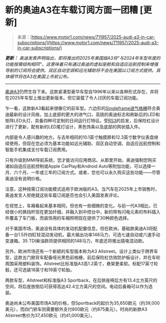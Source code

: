 <!--yml

category: 未分类

date: 2024-05-27 14:55:28

-->

# 新的奥迪A3在车载订阅方面一团糟 [更新]

> 来源：[https://www.motor1.com/news/711957/2025-audi-a3-in-car-subscriptions/](https://www.motor1.com/news/711957/2025-audi-a3-in-car-subscriptions/)

***更新：** 奥迪发表声明指出，即将推出的2025年美国版A3将“与2024年车型年度的功能按需结构相同”。这意味着只有通过奥迪的虚拟座舱和自适应巡航控制来增强导航的订阅将会提供。双区自动空调和远光辅助将不会在美国以订阅方式提供。具体细节将在A3在美国上市前公布。*

* * *

[奥迪A3](https://www.motor1.com/audi/a3-sedan/)仍然生存下来。这款紧凑型豪华车型自1996年以来以各种形式存在，并将在2025年车型上推出更新版本。但它装载了令人讨厌的车载订阅功能。

乍一看，这款新A3看起来很像它的前车型。六边形的[Singleframe进气格栅](https://www.motor1.com/news/708892/audi-new-design-boss/)符合奥迪最新的设计风格，加上底部的更大的进气口，高挑的奥迪标志和刷新后的LED和矩阵LED头灯，具备四种可定制的日间运行灯特征。受[RS3](https://www.motor1.com/audi/rs3-sedan/)的启发，后保险杠设计进行了更新，配有新的LED尾灯设计，黑色饰条以及底部的网状插入件。

内部是令人感兴趣的地方。与去年相同的10.1英寸触摸屏和12.3英寸数字仪表盘继续使用，但现在您必须为基本功能如远光辅助、双区自动空调、自适应巡航控制和智能手机集成支付车载订阅费用。

只有升级到MMI导航系统，您才能访问应用商店。从那里开始，奥迪强制您购买诸如自适应巡航控制或Apple CarPlay和Android Auto等附加功能，可以选择一月、六个月、一年或三年的订阅方式。或者，您也可以永久购买这些功能——尽管奥迪没有说明价格。

注意，这种按需订阅功能模式适用于欧洲版的A3。当汽车在2025年上市销售时，奥迪发言人拒绝就这些车载订阅是否也会引入美国发表评论。

在视觉上，车厢看起来基本相同，但也有一些细微的变化。与前一代A3相比，已经很小的换挡杆现在更加纤细，并融入到中控台中，新的带有闪电元素的布料插入件覆盖了车门板，而装饰用的车厢照明现在提供了30种颜色选择。

对于美国市场，奥迪没有具体的发动机配置信息，但在欧洲，基础款奥迪A3将配备一台1.5升四缸轻混动发动机，最大输出功率148马力，可选七速自动或六速手动变速箱。35 TDI柴油款将提供相同的148马力，年底还将推出插电混动款。

另外，欧洲市场还有一个新颖的车型版本称为A3 Allstreet。设计上类似于跨界车型，这款五门掀背车配备哑光黑色前格栅，前后保险杠仿效防护板设计，并在车轮周围采用塑料装饰。Allstreet比标准版A3高1.2英寸，悬架更柔软。标配17英寸轮毂，还可选装18英寸和19英寸轮胎。

两款车型，Allstreet和标准版A3 Sportback，在后排座椅后方有13.4立方英尺的空间，将后座放倒后可获得高达42.4立方英尺的空间。电动后备箱可以作为选装。

奥迪尚未公布美国市场A3的价格，但Sportback的起价为35,650欧元（约39,000美元），而四门轿车则需要额外支付800欧元（约875美元）。时尚的新款A3 Allstreet售价为37,450欧元（约41,000美元）。
